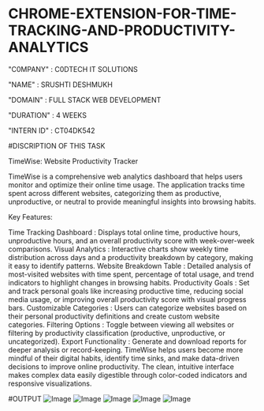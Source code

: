 # CHROME-EXTENSION-FOR-TIME-TRACKING-AND-PRODUCTIVITY-ANALYTICS

"C0MPANY" : C0DTECH IT SOLUTIONS

"NAME" : SRUSHTI DESHMUKH

"DOMAIN" : FULL STACK WEB DEVELOPMENT 

"DURATION" : 4 WEEKS

"INTERN ID" : CT04DK542

#DISCRIPTION OF THIS TASK


TimeWise: Website Productivity Tracker

TimeWise is a comprehensive web analytics dashboard that helps users monitor and optimize their online time usage. The application tracks time spent across different websites, categorizing them as productive, unproductive, or neutral to provide meaningful insights into browsing habits.

Key Features:

Time Tracking Dashboard
: Displays total online time, productive hours, unproductive hours, and an overall productivity score with week-over-week comparisons.
Visual Analytics
: Interactive charts show weekly time distribution across days and a productivity breakdown by category, making it easy to identify patterns.
Website Breakdown Table
: Detailed analysis of most-visited websites with time spent, percentage of total usage, and trend indicators to highlight changes in browsing habits.
Productivity Goals
: Set and track personal goals like increasing productive time, reducing social media usage, or improving overall productivity score with visual progress bars.
Customizable Categories
: Users can categorize websites based on their personal productivity definitions and create custom website categories.
Filtering Options
: Toggle between viewing all websites or filtering by productivity classification (productive, unproductive, or uncategorized).
Export Functionality
: Generate and download reports for deeper analysis or record-keeping.
TimeWise helps users become more mindful of their digital habits, identify time sinks, and make data-driven decisions to improve online productivity. The clean, intuitive interface makes complex data easily digestible through color-coded indicators and responsive visualizations.

#OUTPUT
![Image](https://github.com/user-attachments/assets/6d6469b6-2708-412f-ab42-36ae3356894f)
![Image](https://github.com/user-attachments/assets/fefa56a6-84f6-4c3e-8ad3-e15eab8020c7)
![Image](https://github.com/user-attachments/assets/f2e28052-f4dc-4cac-a377-79f31baab407)
![Image](https://github.com/user-attachments/assets/925a3ed0-1b38-4224-a071-a6e337c66c86)
![Image](https://github.com/user-attachments/assets/906712a1-c97e-46f1-99f4-e9c2c80bf0e6)
